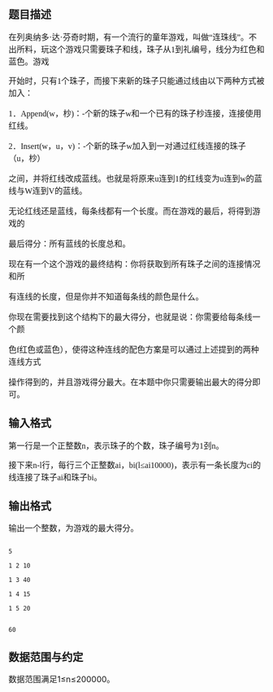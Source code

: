 ## 题目描述

<p><font face="Times New Roman" size="3">在列奥纳多·达·芬奇时期，有一个流行的童年游戏，叫做“连珠线”。不出所料，玩这个游戏只需要珠子和线，珠子从1到礼编号，线分为红色和蓝色。游戏 <br>
   开始时，只有1个珠子，而接下来新的珠子只能通过线由以下两种方式被加入： <br>
   1．Append(w，杪)：-个新的珠子w和一个已有的珠子杪连接，连接使用红线。 <br>
   2．Insert(w，u，v)：-个新的珠子w加入到一对通过红线连接的珠子（u，杪） <br>
   之间，并将红线改成蓝线。也就是将原来u连到1的红线变为u连到w的蓝线与W连到V的蓝线。 <br>
   无论红线还是蓝线，每条线都有一个长度。而在游戏的最后，将得到游戏的 <br>
   最后得分：所有蓝线的长度总和。 <br>
   现在有一个这个游戏的最终结构：你将获取到所有珠子之间的连接情况和所 <br>
   有连线的长度，但是你并不知道每条线的颜色是什么。 <br>
   你现在需要找到这个结构下的最大得分，也就是说：你需要给每条线一个颜 <br>
   色f红色或蓝色），使得这种连线的配色方案是可以通过上述提到的两种连线方式 <br>
   操作得到的，并且游戏得分最大。在本题中你只需要输出最大的得分即可。 <br></font></p>

## 输入格式

<p><font face="Times New Roman" size="3">第一行是一个正整数n，表示珠子的个数，珠子编号为1刭n。 <br>
   接下来n-l行，每行三个正整数ai，bi(l≤ai10000)，表示有一条长度为ci的线连接了珠子ai和珠子bi。 <br></font></p>

## 输出格式

<p><font face="Times New Roman" size="3">输出一个整数，为游戏的最大得分。 <br></font></p>

```input1
5
1 2 10
1 3 40
1 4 15
1 5 20
```
```output1
60
```
## 数据范围与约定

<p><span style="font-size: medium">数据范围满足1≤n≤200000。 <br><br></span></p>

